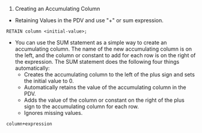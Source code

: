 1. Creating an Accumulating Column
* Retaining Values in the PDV and use "+" or sum expression.
```sas
RETAIN column <initial-value>;
```
* You can use the SUM statement as a simple way to create an accumulating column. The name of the new accumulating column is on the left, and the column or constant to add for each row is on the right of the expression. The SUM statement does the following four things automatically:
  - Creates the accumulating column to the left of the plus sign and sets the initial value to 0.
  - Automatically retains the value of the accumulating column in the PDV.
  - Adds the value of the column or constant on the right of the plus sign to the accumulating column for each row.
  - Ignores missing values.
```sas
column+expression
```
